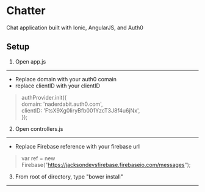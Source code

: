 Chatter
====================
Chat application built with Ionic, AngularJS, and Auth0

Setup
------------

1. Open app.js
-----------

- Replace domain with your auth0 comain
- replace clientID with your clientID 

>authProvider.init({  
>    domain: 'naderdabit.auth0.com',  
>    clientID: 'FtsX9Xg0IiryBfb001YzcT3J8f4u6jNx',  
>});


2. Open controllers.js
-----------
- Replace Firebase reference with your firebase url

> var ref = new Firebase("https://jacksondevsfirebase.firebaseio.com/messages");

3. From root of directory, type "bower install"
-----------
